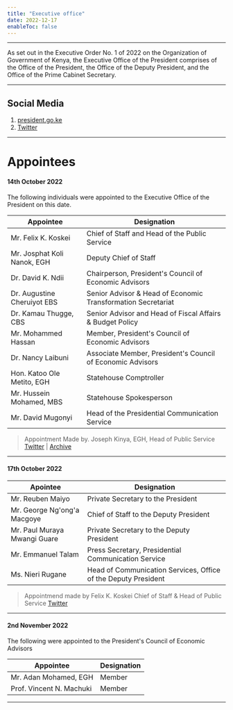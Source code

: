 ```yaml
---
title: "Executive office"
date: 2022-12-17
enableToc: false
---
```

---
As set out in the Executive Order No. 1 of 2022 on the Organization of Government of Kenya, the Executive Office of the President comprises of the Office of the President, the Office of the Deputy President, and the Office of the Prime Cabinet Secretary.

---
## Social Media

1. [president.go.ke](https://www.president.go.ke/)
2. [Twitter](https://twitter.com/StateHouseKenya)

---
# Appointees

#### 14th October 2022
The following individuals were appointed to the Executive Office of the President on this date. 

| Appointee                   | Designation                                                  |
| --------------------------- | ------------------------------------------------------------ |
| Mr. Felix K. Koskei         | Chief of Staff and Head of the Public Service                |
| Mr. Josphat Koli Nanok, EGH | Deputy Chief of Staff                                        |
| Dr. David K. Ndii           | Chairperson, President's Council of Economic Advisors        |
| Dr. Augustine Cheruiyot EBS | Senior Advisor & Head of Economic Transformation Secretariat |
| Dr. Kamau Thugge, CBS       | Senior Advisor and Head of Fiscal   Affairs & Budget Policy  |
|     Mr. Mohammed Hassan                        |     Member, President's Council of Economic Advisors|
|Dr. Nancy Laibuni |Associate Member, President's Council of Economic Advisors |
|Hon. Katoo Ole Metito, EGH | Statehouse Comptroller | Mr. Hussein Mohamed, MBS Statehouse Spokesperson |
| Mr. Hussein Mohamed, MBS | Statehouse Spokesperson |
| Mr. David Mugonyi | Head of the Presidential Communication Service |

> Appointment Made by. Joseph Kinya, EGH, Head of Public Service
   [Twitter](https://twitter.com/OliverMathenge/status/1580919005111406593) | [Archive](https://web.archive.org/web/20221204102207/https://twitter.com/OliverMathenge/status/1580919005111406593) 

---

#### 17th October 2022

| Apointee                     | Designation                                                    |
| ---------------------------- | -------------------------------------------------------------- |
| Mr. Reuben Maiyo             | Private Secretary to the President                             |
| Mr. George Ng'ong'a Macgoye  | Chief of Staff to the Deputy President                         |
| Mr. Paul Muraya Mwangi Guare | Private Secretary to the Deputy President                      |
| Mr. Emmanuel Talam           | Press Secretary, Presidential Communication Service            |
| Ms. Nieri Rugane             | Head of Communication Services, Office of the Deputy President |

> Appointmend made by Felix K. Koskei Chief of Staff & Head of Public Service
> [Twitter](https://twitter.com/OliverMathenge/status/1582034645935591428)

---

#### 2nd November 2022

The following were appointed to the President's Council of Economic Advisors

| Appointee             | Designation |
| --------------------- | ----------- |
| Mr. Adan Mohamed, EGH | Member      |
| Prof. Vincent N. Machuki  | Member        |

---

